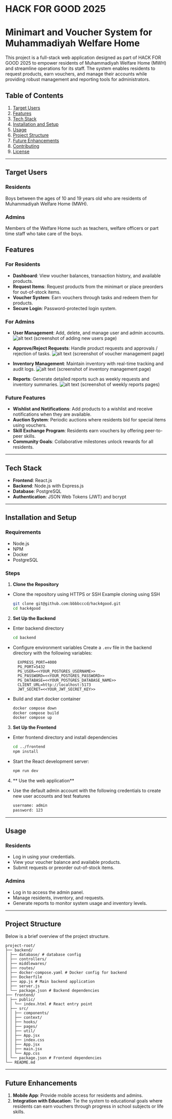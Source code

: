 # HACK FOR GOOD 2025

# Minimart and Voucher System for Muhammadiyah Welfare Home

This project is a full-stack web application designed as part of HACK FOR GOOD 2025 to empower residents of Muhammadiyah Welfare Home (MWH) and streamline operations for its staff. The system enables residents to request products, earn vouchers, and manage their accounts while providing robust management and reporting tools for administrators.

## Table of Contents

1. [Target Users](#target-users)
2. [Features](#features)
3. [Tech Stack](#tech-stack)
4. [Installation and Setup](#installation-and-setup)
5. [Usage](#usage)
6. [Project Structure](#project-structure)
7. [Future Enhancements](#future-enhancements)
8. [Contributing](#contributing)
9. [License](#license)

---

## Target Users

### **Residents**

Boys between the ages of 10 and 19 years old who are residents of Muhammadiyah Welfare Home (MWH).

### **Admins**

Members of the Welfare Home such as teachers, welfare officers or part time staff who take care of the boys.

## Features

### **For Residents**

- **Dashboard**: View voucher balances, transaction history, and available products.
- **Request Items**: Request products from the minimart or place preorders for out-of-stock items.
- **Voucher System**: Earn vouchers through tasks and redeem them for products.
- **Secure Login**: Password-protected login system.

### **For Admins**

- **User Management**: Add, delete, and manage user and admin accounts.
  ![alt text](docs/img/image.png)
  (screenshot of adding new users page)

- **Approve/Reject Requests**: Handle product requests and approvals / rejection of tasks.
  ![alt text](docs/img/image-1.png)
  (screenshot of voucher management page)

- **Inventory Management**: Maintain inventory with real-time tracking and audit logs.
  ![alt text](docs/img/image-2.png)
  (screenshot of inventory management page)

- **Reports**: Generate detailed reports such as weekly requests and inventory summaries.
  ![alt text](docs/img/image-3.png)
  (screenshot of weekly reports pages)

### **Future Features**

- **Wishlist and Notifications**: Add products to a wishlist and receive notifications when they are available.
- **Auction System**: Periodic auctions where residents bid for special items using vouchers.
- **Skill Exchange Program**: Residents earn vouchers by offering peer-to-peer skills.
- **Community Goals**: Collaborative milestones unlock rewards for all residents.

---

## Tech Stack

- **Frontend**: React.js
- **Backend**: Node.js with Express.js
- **Database**: PostgreSQL
- **Authentication**: JSON Web Tokens (JWT) and bcrypt

---

## Installation and Setup

### **Requirements**

- Node.js
- NPM
- Docker
- PostgreSQL

### **Steps**

1. **Clone the Repository**

- Clone the repository using HTTPS or SSH
  Example cloning using SSH

  ```bash
  git clone git@github.com:bbbbcccd/hack4good.git
  cd hack4good
  ```

2.  **Set Up the Backend**

- Enter backend directory

  ```bash
  cd backend
  ```

- Configure environment variables
  Create a `.env` file in the backend directory with the following variables:

  ```env
    EXPRESS_PORT=4000
    PG_PORT=5432
    PG_USER=<<YOUR_POSTGRES_USERNAME>>
    PG_PASSWORD=<<YOUR_POSTGRES_PASSWORD>>
    PG_DATABASE=<<YOUR_POSTGRES_DATABASE_NAME>>
    CLIENT_URL=http://localhost:5173
    JWT_SECRET=<<YOUR_JWT_SECRET_KEY>>
  ```

- Build and start docker container

  ```bash
  docker compose down
  docker compose build
  docker compose up
  ```

3.  **Set Up the Frontend**

- Enter frontend directory and install dependencies

  ```bash
  cd ../frontend
  npm install
  ```

- Start the React development server:

  ```bash
  npm run dev
  ```

4. ** Use the web application**

- Use the default admin account with the following credentials to create new user accounts and test features

  ```bash
  username: admin
  password: 123
  ```

---

## Usage

### **Residents**

- Log in using your credentials.
- View your voucher balance and available products.
- Submit requests or preorder out-of-stock items.

### **Admins**

- Log in to access the admin panel.
- Manage residents, inventory, and requests.
- Generate reports to monitor system usage and inventory levels.

---

## Project Structure

Below is a brief overview of the project structure.

```
project-root/
├── backend/
│ ├── database/ # database config
│ ├── controllers/
│ ├── middlewares/
│ ├── routes/
│ ├── docker-compose.yaml # Docker config for backend
│ ├── Dockerfile
│ ├── app.js # Main backend application
│ ├── server.js
│ └── package.json # Backend dependencies
├── frontend/
│ ├── public/
│ │ └── index.html # React entry point
│ ├── src/
│ │ ├── components/
│ │ ├── context/
│ │ ├── hooks/
│ │ ├── pages/
│ │ ├── util/
│ │ ├── App.jsx
│ │ ├── index.css
│ │ ├── App.jsx
│ │ ├── main.jsx
│ │ └── App.css
│ └── package.json # Frontend dependencies
└── README.md
```

---

## Future Enhancements

1. **Mobile App**: Provide mobile access for residents and admins.
2. **Integration with Education**: Tie the system to educational goals where residents can earn vouchers through progress in school subjects or life skills.
